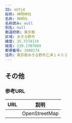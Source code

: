 ```yaml
---
ID: oUYjd
総称: 神明神社
名称: 神明社
名称読み: null
別名: null
都道府県: 東京都
区域: あきる野市
緯度: 35.7274119
経度: 139.1787609
郵便番号: 1900174
住所: 東京都あきる野市乙津１４０２
---
```


## その他

### 参考URL

| URL | 説明          |
| --- | ------------- |
|     | OpenStreetMap |
